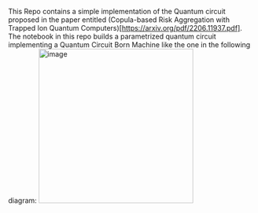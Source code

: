 This Repo contains a simple implementation of the Quantum circuit proposed in the paper entitled (Copula-based Risk Aggregation with Trapped Ion Quantum Computers)[https://arxiv.org/pdf/2206.11937.pdf].
The notebook in this repo builds a parametrized quantum circuit implementing a Quantum Circuit Born Machine like the one in the following diagram:
<img width="314" alt="image" src="https://github.com/francodonn/Moodys-test/assets/131562791/dc227274-56a4-4591-ad2a-b9515d67d126">

